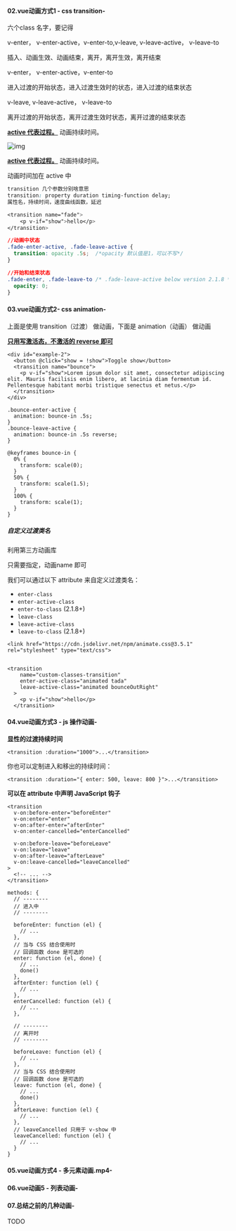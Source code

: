 #### 02.vue动画方式1 - css transition-

六个class 名字，要记得

v-enter， v-enter-active，v-enter-to,v-leave, v-leave-active， v-leave-to 

插入、动画生效、动画结束，离开，离开生效，离开结束



v-enter， v-enter-active，v-enter-to

进入过渡的开始状态，进入过渡生效时的状态，进入过渡的结束状态

v-leave, v-leave-active， v-leave-to 

离开过渡的开始状态，离开过渡生效时状态，离开过渡的结束状态

**<u>active 代表过程。</u>** 动画持续时间。

![img](https://cn.vuejs.org/images/transition.png)

**<u>active 代表过程。</u>** 动画持续时间。

动画时间加在 active 中

```css
transition 几个参数分别啥意思
transition: property duration timing-function delay;
属性名，持续时间，速度曲线函数，延迟

<transition name="fade">
    <p v-if="show">hello</p>
</transition>

//动画中状态
.fade-enter-active, .fade-leave-active {
  transition: opacity .5s;  /*opacity 默认值是1，可以不写*/
}

//开始和结束状态
.fade-enter, .fade-leave-to /* .fade-leave-active below version 2.1.8 */ {
  opacity: 0;
}
```





#### 03.vue动画方式2- css animation-

上面是使用 transition（过渡） 做动画，下面是 animation（动画） 做动画

<u>**只用写激活态，不激活的 reverse 即可**</u>

```vue
<div id="example-2">
  <button @click="show = !show">Toggle show</button>
  <transition name="bounce">
    <p v-if="show">Lorem ipsum dolor sit amet, consectetur adipiscing elit. Mauris facilisis enim libero, at lacinia diam fermentum id. Pellentesque habitant morbi tristique senectus et netus.</p>
  </transition>
</div>

.bounce-enter-active {
  animation: bounce-in .5s;
}
.bounce-leave-active {
  animation: bounce-in .5s reverse;
}

@keyframes bounce-in {   
  0% {
    transform: scale(0);
  }
  50% {
    transform: scale(1.5);
  }
  100% {
    transform: scale(1);
  }
}
```



##### 自定义过渡类名

利用第三方动画库

只需要指定，动画name 即可

我们可以通过以下 attribute 来自定义过渡类名：

- `enter-class`
- `enter-active-class`
- `enter-to-class` (2.1.8+)
- `leave-class`
- `leave-active-class`
- `leave-to-class` (2.1.8+)

```vue
<link href="https://cdn.jsdelivr.net/npm/animate.css@3.5.1" rel="stylesheet" type="text/css">


<transition
    name="custom-classes-transition"
    enter-active-class="animated tada"
    leave-active-class="animated bounceOutRight"
  >
    <p v-if="show">hello</p>
  </transition>
```



#### 04.vue动画方式3 - js 操作动画-

**显性的过渡持续时间**

```
<transition :duration="1000">...</transition>
```

你也可以定制进入和移出的持续时间：

```
<transition :duration="{ enter: 500, leave: 800 }">...</transition>
```



**可以在 attribute 中声明 JavaScript 钩子**

```vue
<transition
  v-on:before-enter="beforeEnter"
  v-on:enter="enter"
  v-on:after-enter="afterEnter"
  v-on:enter-cancelled="enterCancelled"

  v-on:before-leave="beforeLeave"
  v-on:leave="leave"
  v-on:after-leave="afterLeave"
  v-on:leave-cancelled="leaveCancelled"
>
  <!-- ... -->
</transition>

methods: {
  // --------
  // 进入中
  // --------

  beforeEnter: function (el) {
    // ...
  },
  // 当与 CSS 结合使用时
  // 回调函数 done 是可选的
  enter: function (el, done) {
    // ...
    done()
  },
  afterEnter: function (el) {
    // ...
  },
  enterCancelled: function (el) {
    // ...
  },

  // --------
  // 离开时
  // --------

  beforeLeave: function (el) {
    // ...
  },
  // 当与 CSS 结合使用时
  // 回调函数 done 是可选的
  leave: function (el, done) {
    // ...
    done()
  },
  afterLeave: function (el) {
    // ...
  },
  // leaveCancelled 只用于 v-show 中
  leaveCancelled: function (el) {
    // ...
  }
}
```



#### 05.vue动画方式4 - 多元素动画.mp4-

#### 06.vue动画5 - 列表动画-

#### 07.总结之前的几种动画-

TODO

